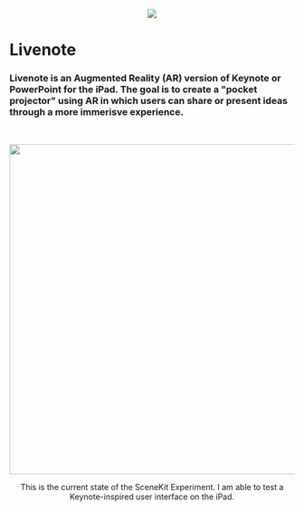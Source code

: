 <p align="center">
  <img src="https://github.com/trevinwisaksana/Livenote/blob/master/Screenshots/livenoteBanner.jpg">
</p>

# Livenote
### Livenote is an Augmented Reality (AR) version of Keynote or PowerPoint for the iPad. The goal is to create a "pocket projector" using AR in which users can share or present ideas through a more immerisve experience.

<br/>

<p align="center">
  <img src="https://github.com/trevinwisaksana/SceneKit-Experiment/blob/master/Screenshots/Livenote%20Prototype%20Demo.gif" width="800" height="584">
</p>

<p align="center">
  <body> This is the current state of the SceneKit Experiment. I am able to test a Keynote-inspired user interface on the iPad. </body>
</p>

